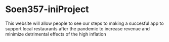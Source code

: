 # Soen357-iniProject

This website will allow people to see our steps to making a succesful app to support local restaurants after the pandemic to increase revenue and minimize detrimental effects of the high inflation

